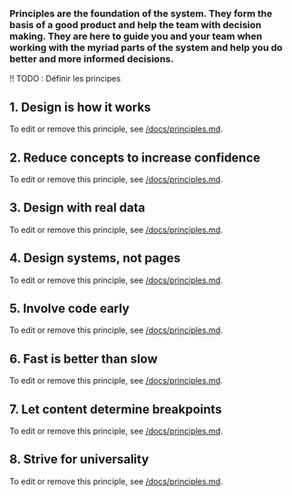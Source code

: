 ### Principles are the foundation of the system. They form the basis of a good product and help the team with decision making. They are here to guide you and your team when working with the myriad parts of the system and help you do better and more informed decisions.

!! TODO : Définir les principes

## 1. Design is how it works

To edit or remove this principle, see [/docs/principles.md](https://github.com/viljamis/vue-design-system/blob/master/docs/principles.md).

## 2. Reduce concepts to increase confidence

To edit or remove this principle, see [/docs/principles.md](https://github.com/viljamis/vue-design-system/blob/master/docs/principles.md).

## 3. Design with real data

To edit or remove this principle, see [/docs/principles.md](https://github.com/viljamis/vue-design-system/blob/master/docs/principles.md).

## 4. Design systems, not pages

To edit or remove this principle, see [/docs/principles.md](https://github.com/viljamis/vue-design-system/blob/master/docs/principles.md).

## 5. Involve code early

To edit or remove this principle, see [/docs/principles.md](https://github.com/viljamis/vue-design-system/blob/master/docs/principles.md).

## 6. Fast is better than slow

To edit or remove this principle, see [/docs/principles.md](https://github.com/viljamis/vue-design-system/blob/master/docs/principles.md).

## 7. Let content determine breakpoints

To edit or remove this principle, see [/docs/principles.md](https://github.com/viljamis/vue-design-system/blob/master/docs/principles.md).

## 8. Strive for universality

To edit or remove this principle, see [/docs/principles.md](https://github.com/viljamis/vue-design-system/blob/master/docs/principles.md).
